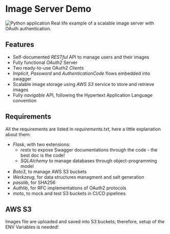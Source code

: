 # Image Server Demo
![Python application](https://github.com/jacopo-j/middleware-rest/workflows/Python%20application/badge.svg)
Real life example of a scalable image server with OAuth authentication.
## Features
- Self-documented *RESTful* API to manage users and their images
- Fully functional *OAuth2* Server
- Two ready-to-use OAuth2 *Clients*
- *Implicit*, *Password* and *AuthenticationCode* flows embedded into swagger
- Scalable image storage using *AWS S3* service to store and retrieve images
- Fully *navigable* API, following the Hypertext Application Language convention

## Requirements
All the requirements are listed in _requirements.txt_, here a little explanation about them:
 - *Flask*, with two extensions:
    - *restx* to expose Swagger documentations through the code - the best doc is the code!
    - *SQLAlchemy* to manage databases through object-programming model
 - *Boto3*, to manage AWS S3 buckets
 - *Werkzeug*, for data structures managment and salt generation
 - *passlib*, for SHA256
 - *Authlib*, for RFC implementations of OAuth2 protocols
 - *moto*, to mock and test S3 buckets in CI/CD pipelines

## AWS S3
Images file are uploaded and saved into S3 buckets; therefore, setup of the ENV Variables is needed!
